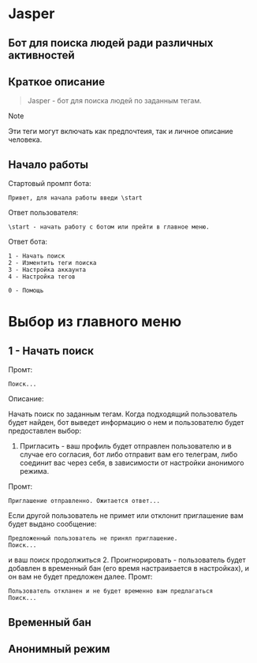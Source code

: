 # Jasper
## Бот для поиска людей ради различных активностей

## Краткое описание

>Jasper - бот для поиска людей по заданным тегам.  

> [!NOTE]
> Эти теги могут включать как предпочтеия, так и личное описание человека. 


## Начало работы

Стартовый промпт бота:
```
Привет, для начала работы введи \start
```
Ответ пользователя:
```
\start - начать работу с ботом или прейти в главное меню.
```

Ответ бота: 
```
1 - Начать поиск
2 - Изментить теги поиска
3 - Настройка аккаунта
4 - Настройка тегов

0 - Помощь 
```

# Выбор из главного меню
## 1 - Начать поиск

Промт: 
```
Поиск...
```

Описание:


Начать поиск по заданным тегам. Когда подходящий пользователь будет
найден, бот выведет информацию о нем и пользователю будет предоставлен выбор:
1. Пригласить - ваш профиль будет отправлен пользователю и в случае его согласия, бот
    либо отправит вам его телеграм, либо соединит вас через себя, в зависимости от настройки анонимого режима. 


Промт:
```
Приглашение отправленно. Ожитается ответ...
```


Если другой пользователь не примет или отклонит приглашение
вам будет выдано сообщение: 
```
Предложенный пользователь не принял приглашение.
Поиск...
```
и ваш поиск продолжиться
2. Проигнорировать - пользователь будет добавлен в временный бан (его время настраивается в настройках), и он вам не будет предложен далее.
Промт: 
``` 
Пользователь откланен и не будет временно вам предлагаться
Поиск...
```






## Временный бан

## Анонимный режим





















